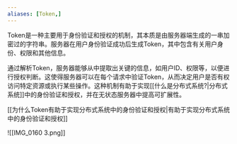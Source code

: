 ```yaml
---
aliases: [Token,]
---
```

Token是一种主要用于身份验证和授权的机制，其本质是由服务器端生成的一串加密过的字符串。服务器在用户身份验证成功后生成Token，其中包含有关用户身份、权限和其他信息。

通过解析Token，服务器能够从中提取出关键的信息，如用户ID、权限等，以便进行授权判断。这使得服务器可以在每个请求中验证Token，从而决定用户是否有权访问特定资源或执行某些操作。这种机制有助于实现[[什么是分布式系统?|分布式系统]]中的身份验证和授权，并在无状态服务器中提高可扩展性。

[[为什么Token有助于实现分布式系统中的身份验证和授权|有助于实现分布式系统中的身份验证和授权]]

![[IMG_0160 3.png]]